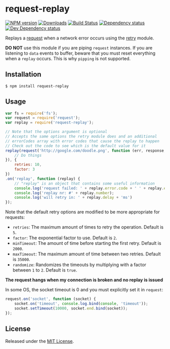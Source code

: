 # request-replay

[![NPM version][npm-image]][npm-url] [![Downloads][downloads-image]][npm-url] [![Build Status][travis-image]][travis-url] [![Dependency status][david-dm-image]][david-dm-url] [![Dev Dependency status][david-dm-dev-image]][david-dm-dev-url]

[npm-url]:https://npmjs.org/package/request-replay
[downloads-image]:http://img.shields.io/npm/dm/request-replay.svg
[npm-image]:http://img.shields.io/npm/v/request-replay.svg
[travis-url]:https://travis-ci.org/IndigoUnited/node-request-replay
[travis-image]:http://img.shields.io/travis/IndigoUnited/node-request-replay.svg
[david-dm-url]:https://david-dm.org/IndigoUnited/node-request-replay
[david-dm-image]:https://img.shields.io/david/IndigoUnited/node-request-replay.svg
[david-dm-dev-url]:https://david-dm.org/IndigoUnited/node-request-replay#info=devDependencies
[david-dm-dev-image]:https://img.shields.io/david/dev/IndigoUnited/node-request-replay.svg

Replays a [request](https://github.com/mikeal/request) when a network error occurs using the [retry](https://github.com/felixge/node-retry) module.

**DO NOT** use this module if you are piping `request` instances.
If you are listening to `data` events to buffer, beware that you must reset everything when a `replay` occurs.
This is why `pipping` is not supported.


## Installation

`$ npm install request-replay`


## Usage

```js
var fs = require('fs');
var request = require('request');
var replay = require('request-replay');

// Note that the options argument is optional
// Accepts the same options the retry module does and an additional
// errorCodes array with error codes that cause the replay to happen
// Check out the code to see which is the default value for it
replay(request('http://google.com/doodle.png', function (err, response, body) {
    // Do things
}), {
    retries: 10,
    factor: 3
})
.on('replay', function (replay) {
    // "replay" is an object that contains some useful information
    console.log('request failed: ' + replay.error.code + ' ' + replay.error.message);
    console.log('replay nr: #' + replay.number);
    console.log('will retry in: ' + replay.delay + 'ms')
});
```

Note that the default retry options are modified to be more appropriate for requests:

* `retries`: The maximum amount of times to retry the operation. Default is `5`.
* `factor`: The exponential factor to use. Default is `2`.
* `minTimeout`: The amount of time before starting the first retry. Default is `2000`.
* `maxTimeout`: The maximum amount of time between two retries. Default is `35000`.
* `randomize`: Randomizes the timeouts by multiplying with a factor between `1` to `2`. Default is `true`.


**The request hangs when my connection is broken and no replay is issued**

In some OS, the socket timeout is 0 and you must explicitly set it in `request`:

```js
request.on('socket', function (socket) {
    socket.on('timeout', console.log.bind(console, 'timeout'));
    socket.setTimeout(10000, socket.end.bind(socket));
});
```


## License

Released under the [MIT License](http://www.opensource.org/licenses/mit-license.php).
